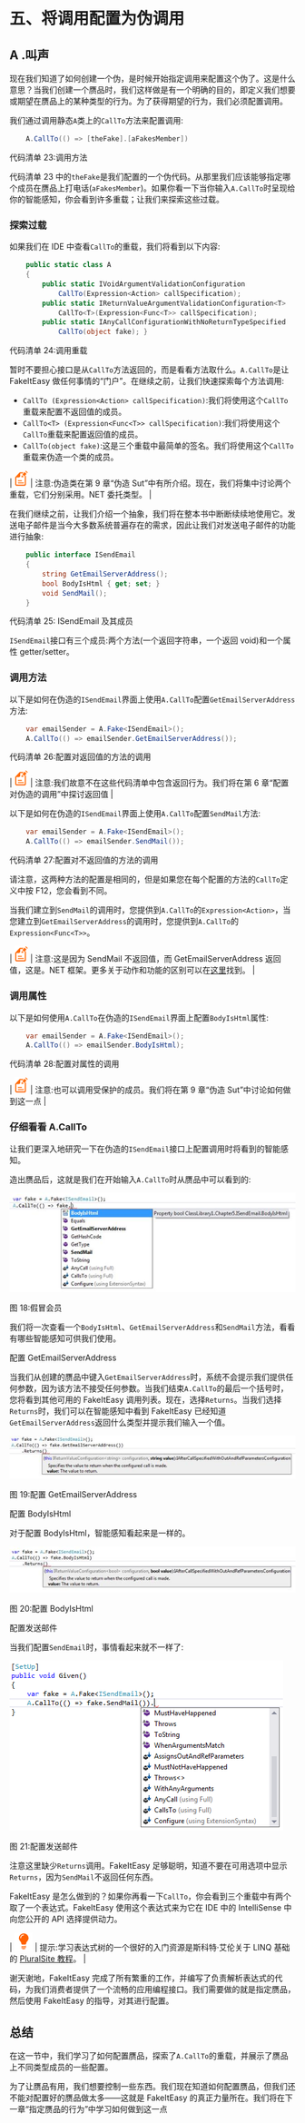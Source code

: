 # 五、将调用配置为伪调用

## A .叫声

现在我们知道了如何创建一个伪，是时候开始指定调用来配置这个伪了。这是什么意思？当我们创建一个赝品时，我们这样做是有一个明确的目的，即定义我们想要或期望在赝品上的某种类型的行为。为了获得期望的行为，我们必须配置调用。

我们通过调用静态`A`类上的`CallTo`方法来配置调用:

```cs
    A.CallTo(() => [theFake].[aFakesMember])

```

代码清单 23:调用方法

代码清单 23 中的`theFake`是我们配置的一个伪代码。从那里我们应该能够指定哪个成员在赝品上打电话(`aFakesMember`)。如果你看一下当你输入`A.CallTo`时呈现给你的智能感知，你会看到许多重载；让我们来探索这些过载。

### 探索过载

如果我们在 IDE 中查看`CallTo`的重载，我们将看到以下内容:

```cs
    public static class A
    {
        public static IVoidArgumentValidationConfiguration
            CallTo(Expression<Action> callSpecification);
        public static IReturnValueArgumentValidationConfiguration<T>
            CallTo<T>(Expression<Func<T>> callSpecification);
        public static IAnyCallConfigurationWithNoReturnTypeSpecified
            CallTo(object fake); }

```

代码清单 24:调用重载

暂时不要担心接口是从`CallTo`方法返回的，而是看看方法取什么。`A.CallTo`是让 FakeItEasy 做任何事情的“门户”。在继续之前，让我们快速探索每个方法调用:

*   `CallTo (Expression<Action> callSpecification)`:我们将使用这个`CallTo`重载来配置不返回值的成员。
*   `CallTo<T> (Expression<Func<T>> callSpecification)`:我们将使用这个`CallTo`重载来配置返回值的成员。
*   `CallTo(object fake)`:这是三个重载中最简单的签名。我们将使用这个`CallTo`重载来伪造一个类的成员。

| ![](img/note.png) | 注意:伪造类在第 9 章“伪造 Sut”中有所介绍。现在，我们将集中讨论两个重载，它们分别采用。NET 委托类型。 |

在我们继续之前，让我们介绍一个抽象，我们将在整本书中断断续续地使用它。发送电子邮件是当今大多数系统普遍存在的需求，因此让我们对发送电子邮件的功能进行抽象:

```cs
    public interface ISendEmail
    {   
        string GetEmailServerAddress();
        bool BodyIsHtml { get; set; }
        void SendMail();
    }

```

代码清单 25: ISendEmail 及其成员

`ISendEmail`接口有三个成员:两个方法(一个返回字符串，一个返回 void)和一个属性 getter/setter。

### 调用方法

以下是如何在伪造的`ISendEmail`界面上使用`A.CallTo`配置`GetEmailServerAddress`方法:

```cs
    var emailSender = A.Fake<ISendEmail>();
    A.CallTo(() => emailSender.GetEmailServerAddress());

```

代码清单 26:配置对返回值的方法的调用

| ![](img/note.png) | 注意:我们故意不在这些代码清单中包含返回行为。我们将在第 6 章“配置对伪造的调用”中探讨返回值 |

以下是如何在伪造的`ISendEmail`界面上使用`A.CallTo`配置`SendMail`方法:

```cs
    var emailSender = A.Fake<ISendEmail>();
    A.CallTo(() => emailSender.SendMail());

```

代码清单 27:配置对不返回值的方法的调用

请注意，这两种方法的配置是相同的，但是如果您在每个配置的方法的`CallTo`定义中按 F12，您会看到不同。

当我们建立到`SendMail`的调用时，您提供到`A.CallTo`的`Expression<Action>`，当您建立到`GetEmailServerAddress`的调用时，您提供到`A.CallTo`的`Expression<Func<T>>`。

| ![](img/note.png) | 注意:这是因为 SendMail 不返回值，而 GetEmailServerAddress 返回值，这是。NET 框架。更多关于动作<t>和功能<t>的区别可以在[这里](http://stackoverflow.com/questions/4317479/func-vs-action-vs-predicate)找到。</t></t> |

### 调用属性

以下是如何使用`A.CallTo`在伪造的`ISendEmail`界面上配置`BodyIsHtml`属性:

```cs
    var emailSender = A.Fake<ISendEmail>();
    A.CallTo(() => emailSender.BodyIsHtml);

```

代码清单 28:配置对属性的调用

| ![](img/note.png) | 注意:也可以调用受保护的成员。我们将在第 9 章“伪造 Sut”中讨论如何做到这一点 |

### 仔细看看 A.CallTo

让我们更深入地研究一下在伪造的`ISendEmail`接口上配置调用时将看到的智能感知。

造出赝品后，这就是我们在开始输入`A.CallTo`时从赝品中可以看到的:

![](img/image023.jpg)

图 18:假冒会员

我们将一次查看一个`BodyIsHtml`、`GetEmailServerAddress`和`SendMail`方法，看看有哪些智能感知可供我们使用。

配置 GetEmailServerAddress

当我们从创建的赝品中键入`GetEmailServerAddress`时，系统不会提示我们提供任何参数，因为该方法不接受任何参数。当我们结束`A.CallTo`的最后一个括号时，您将看到其他可用的 FakeItEasy 调用列表。现在，选择`Returns`。当我们选择`Returns`时，我们可以在智能感知中看到 FakeItEasy 已经知道`GetEmailServerAddress`返回什么类型并提示我们输入一个值。

![](img/image024.jpg)

图 19:配置 GetEmailServerAddress

配置 BodyIsHtml

对于配置 BodyIsHtml，智能感知看起来是一样的。

![](img/image025.jpg)

图 20:配置 BodyIsHtml

配置发送邮件

当我们配置`SendEmail`时，事情看起来就不一样了:

![](img/image026.png)

图 21:配置发送邮件

注意这里缺少`Returns`调用。FakeItEasy 足够聪明，知道不要在可用选项中显示`Returns`，因为`SendMail`不返回任何东西。

FakeItEasy 是怎么做到的？如果你再看一下`CallTo`，你会看到三个重载中有两个取了一个表达式。FakeItEasy 使用这个表达式来为它在 IDE 中的 IntelliSense 中向您公开的 API 选择提供动力。

| ![](img/tip.png) | 提示:学习表达式树的一个很好的入门资源是斯科特·艾伦关于 LINQ 基础的 [PluralSite 教程](http://www.pluralsight.com/courses/linq-fundamentals)。 |

谢天谢地，FakeItEasy 完成了所有繁重的工作，并编写了负责解析表达式的代码，为我们消费者提供了一个流畅的应用编程接口。我们需要做的就是指定赝品，然后使用 FakeItEasy 的指导，对其进行配置。

## 总结

在这一节中，我们学习了如何配置赝品，探索了`A.CallTo`的重载，并展示了赝品上不同类型成员的一些配置。

为了让赝品有用，我们想要控制一些东西。我们现在知道如何配置赝品，但我们还不能对配置好的赝品做太多——这就是 FakeItEasy 的真正力量所在。我们将在下一章“指定赝品的行为”中学习如何做到这一点